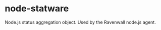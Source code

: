 node-statware
=============

Node.js status aggregation object. Used by the Ravenwall node.js agent.